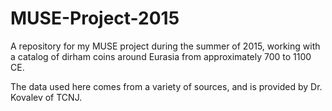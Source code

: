 # MUSE-Project-2015
A repository for my MUSE project during the summer of 2015, working with a catalog of dirham coins around Eurasia from approximately 700 to 1100 CE.

The data used here comes from a variety of sources, and is provided by Dr. Kovalev of TCNJ.

